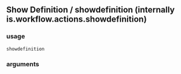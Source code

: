 
## Show Definition / showdefinition (internally is.workflow.actions.showdefinition)

### usage
`showdefinition `

### arguments

